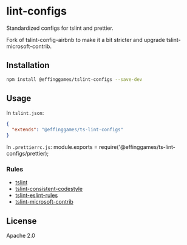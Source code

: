 # lint-configs

Standardized configs for tslint and prettier.

Fork of tslint-config-airbnb to make it a bit stricter and upgrade tslint-microsoft-contrib.

## Installation

```sh
npm install @effinggames/tslint-configs --save-dev
```

## Usage

In `tslint.json`:

```json
{
  "extends": "@effinggames/ts-lint-configs"
}
```

In `.prettierrc.js`:
module.exports = require('@effinggames/ts-lint-configs/prettier);

### Rules

- [tslint](https://www.npmjs.com/package/tslint)
- [tslint-consistent-codestyle](https://www.npmjs.com/package/tslint-consistent-codestyle)
- [tslint-eslint-rules](https://www.npmjs.com/package/tslint-eslint-rules)
- [tslint-microsoft-contrib](https://www.npmjs.com/package/tslint-microsoft-contrib)

## License

Apache 2.0
